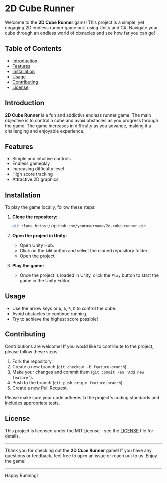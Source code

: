 # 2D Cube Runner

Welcome to the **2D Cube Runner** game! This project is a simple, yet engaging 2D endless runner game built using Unity and C#. Navigate your cube through an endless world of obstacles and see how far you can go!

## Table of Contents
- [Introduction](#introduction)
- [Features](#features)
- [Installation](#installation)
- [Usage](#usage)
- [Contributing](#contributing)
- [License](#license)

## Introduction

**2D Cube Runner** is a fun and addictive endless runner game. The main objective is to control a cube and avoid obstacles as you progress through the game. The game increases in difficulty as you advance, making it a challenging and enjoyable experience.

## Features

- Simple and intuitive controls
- Endless gameplay
- Increasing difficulty level
- High score tracking
- Attractive 2D graphics

## Installation

To play the game locally, follow these steps:

1. **Clone the repository:**
   ```bash
   git clone https://github.com/yourusername/2d-cube-runner.git
   ```
   
2. **Open the project in Unity:**
   - Open Unity Hub.
   - Click on the `Add` button and select the cloned repository folder.
   - Open the project.

3. **Play the game:**
   - Once the project is loaded in Unity, click the `Play` button to start the game in the Unity Editor.

## Usage

- Use the arrow keys or `W`, `A`, `S`, `D` to control the cube.
- Avoid obstacles to continue running.
- Try to achieve the highest score possible!

## Contributing

Contributions are welcome! If you would like to contribute to the project, please follow these steps:

1. Fork the repository.
2. Create a new branch (`git checkout -b feature-branch`).
3. Make your changes and commit them (`git commit -am 'Add new feature'`).
4. Push to the branch (`git push origin feature-branch`).
5. Create a new Pull Request.

Please make sure your code adheres to the project's coding standards and includes appropriate tests.

## License

This project is licensed under the MIT License - see the [LICENSE](LICENSE) file for details.

---

Thank you for checking out the **2D Cube Runner** game! If you have any questions or feedback, feel free to open an issue or reach out to us. Enjoy the game!

---

Happy Running!
